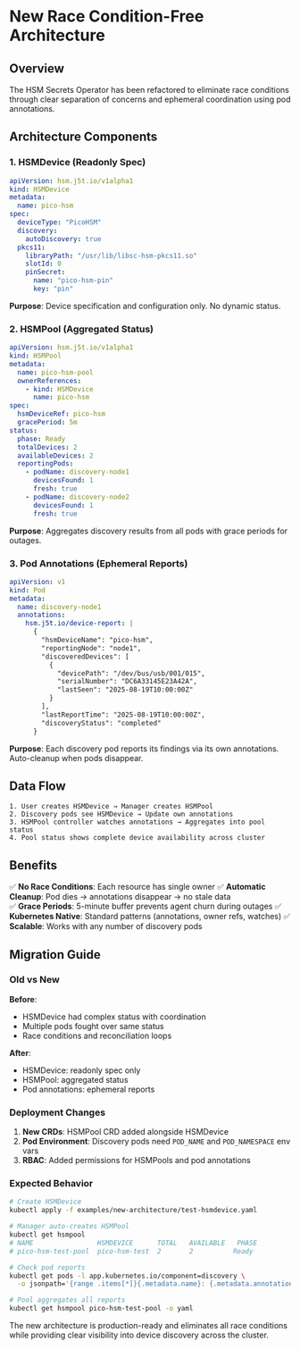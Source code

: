 # New Race Condition-Free Architecture

## Overview

The HSM Secrets Operator has been refactored to eliminate race conditions through clear separation of concerns and ephemeral coordination using pod annotations.

## Architecture Components

### 1. HSMDevice (Readonly Spec)
```yaml
apiVersion: hsm.j5t.io/v1alpha1
kind: HSMDevice
metadata:
  name: pico-hsm
spec:
  deviceType: "PicoHSM"
  discovery:
    autoDiscovery: true
  pkcs11:
    libraryPath: "/usr/lib/libsc-hsm-pkcs11.so"
    slotId: 0
    pinSecret:
      name: "pico-hsm-pin"
      key: "pin"
```

**Purpose**: Device specification and configuration only. No dynamic status.

### 2. HSMPool (Aggregated Status)
```yaml
apiVersion: hsm.j5t.io/v1alpha1
kind: HSMPool  
metadata:
  name: pico-hsm-pool
  ownerReferences:
    - kind: HSMDevice
      name: pico-hsm
spec:
  hsmDeviceRef: pico-hsm
  gracePeriod: 5m
status:
  phase: Ready
  totalDevices: 2
  availableDevices: 2
  reportingPods:
    - podName: discovery-node1
      devicesFound: 1
      fresh: true
    - podName: discovery-node2  
      devicesFound: 1
      fresh: true
```

**Purpose**: Aggregates discovery results from all pods with grace periods for outages.

### 3. Pod Annotations (Ephemeral Reports)
```yaml
apiVersion: v1
kind: Pod
metadata:
  name: discovery-node1
  annotations:
    hsm.j5t.io/device-report: |
      {
        "hsmDeviceName": "pico-hsm",
        "reportingNode": "node1",
        "discoveredDevices": [
          {
            "devicePath": "/dev/bus/usb/001/015",
            "serialNumber": "DC6A33145E23A42A",
            "lastSeen": "2025-08-19T10:00:00Z"
          }
        ],
        "lastReportTime": "2025-08-19T10:00:00Z",
        "discoveryStatus": "completed"
      }
```

**Purpose**: Each discovery pod reports its findings via its own annotations. Auto-cleanup when pods disappear.

## Data Flow

```
1. User creates HSMDevice → Manager creates HSMPool
2. Discovery pods see HSMDevice → Update own annotations
3. HSMPool controller watches annotations → Aggregates into pool status  
4. Pool status shows complete device availability across cluster
```

## Benefits

✅ **No Race Conditions**: Each resource has single owner
✅ **Automatic Cleanup**: Pod dies → annotations disappear → no stale data  
✅ **Grace Periods**: 5-minute buffer prevents agent churn during outages
✅ **Kubernetes Native**: Standard patterns (annotations, owner refs, watches)
✅ **Scalable**: Works with any number of discovery pods

## Migration Guide

### Old vs New

**Before**: 
- HSMDevice had complex status with coordination
- Multiple pods fought over same status
- Race conditions and reconciliation loops

**After**:
- HSMDevice: readonly spec only
- HSMPool: aggregated status 
- Pod annotations: ephemeral reports

### Deployment Changes

1. **New CRDs**: HSMPool CRD added alongside HSMDevice
2. **Pod Environment**: Discovery pods need `POD_NAME` and `POD_NAMESPACE` env vars
3. **RBAC**: Added permissions for HSMPools and pod annotations

### Expected Behavior

```bash
# Create HSMDevice
kubectl apply -f examples/new-architecture/test-hsmdevice.yaml

# Manager auto-creates HSMPool  
kubectl get hsmpool
# NAME                HSMDEVICE      TOTAL   AVAILABLE   PHASE
# pico-hsm-test-pool  pico-hsm-test  2       2          Ready

# Check pod reports
kubectl get pods -l app.kubernetes.io/component=discovery \
  -o jsonpath='{range .items[*]}{.metadata.name}: {.metadata.annotations.hsm\.j5t\.io/device-report}{"\n"}{end}'

# Pool aggregates all reports  
kubectl get hsmpool pico-hsm-test-pool -o yaml
```

The new architecture is production-ready and eliminates all race conditions while providing clear visibility into device discovery across the cluster.